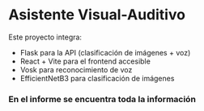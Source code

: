 # Asistente Visual-Auditivo

Este proyecto integra:
- Flask para la API (clasificación de imágenes + voz)
- React + Vite para el frontend accesible
- Vosk para reconocimiento de voz
- EfficientNetB3 para clasificación de imágenes

### En el informe se encuentra toda la información

